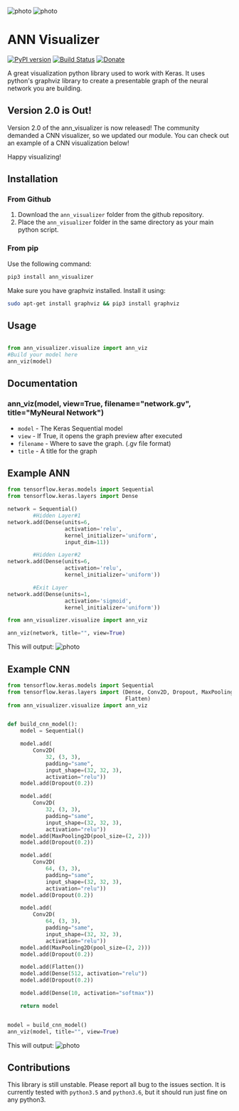 ![photo](https://i.imgur.com/DrZJOzy.png)
![photo](https://i.imgur.com/EHIoNoR.png)

# ANN Visualizer
[![PyPI version](https://badge.fury.io/py/ann_visualizer.svg)](https://badge.fury.io/py/ann_visualizer) [![Build Status](https://travis-ci.org/Prodicode/ann-visualizer.svg?branch=master)](https://travis-ci.org/Prodicode/ann-visualizer) [![Donate](https://liberapay.com/assets/widgets/donate.svg)](https://liberapay.com/Prodicode/donate)

A great visualization python library used to work with Keras. It uses python's graphviz library to create a presentable graph of the neural network you are building.

## Version 2.0 is Out!

Version 2.0 of the ann_visualizer is now released! The community demanded a CNN visualizer, so we updated our module. You can check out an example of a CNN visualization below!

Happy visualizing!

## Installation
### From Github
1. Download the `ann_visualizer` folder from the github repository.
2. Place the `ann_visualizer` folder in the same directory as your main python script.

### From pip
Use the following command:

```bash
pip3 install ann_visualizer
```

Make sure you have graphviz installed. Install it using:

```bash
sudo apt-get install graphviz && pip3 install graphviz
```

## Usage

```python

from ann_visualizer.visualize import ann_viz
#Build your model here
ann_viz(model)
```

## Documentation

### ann_viz(model, view=True, filename="network.gv", title="MyNeural Network")
* `model` - The Keras Sequential model
* `view` - If True, it opens the graph preview after executed
* `filename` - Where to save the graph. (.gv file format)
* `title` - A title for the graph

## Example ANN
```python
from tensorflow.keras.models import Sequential
from tensorflow.keras.layers import Dense

network = Sequential()
        #Hidden Layer#1
network.add(Dense(units=6,
                  activation='relu',
                  kernel_initializer='uniform',
                  input_dim=11))

        #Hidden Layer#2
network.add(Dense(units=6,
                  activation='relu',
                  kernel_initializer='uniform'))

        #Exit Layer
network.add(Dense(units=1,
                  activation='sigmoid',
                  kernel_initializer='uniform'))

from ann_visualizer.visualize import ann_viz

ann_viz(network, title="", view=True)
```

This will output:
![photo](https://i.imgur.com/ngThGlk.png)

## Example CNN
```python
from tensorflow.keras.models import Sequential
from tensorflow.keras.layers import (Dense, Conv2D, Dropout, MaxPooling2D,
                                     Flatten)
from ann_visualizer.visualize import ann_viz


def build_cnn_model():
    model = Sequential()

    model.add(
        Conv2D(
            32, (3, 3),
            padding="same",
            input_shape=(32, 32, 3),
            activation="relu"))
    model.add(Dropout(0.2))

    model.add(
        Conv2D(
            32, (3, 3),
            padding="same",
            input_shape=(32, 32, 3),
            activation="relu"))
    model.add(MaxPooling2D(pool_size=(2, 2)))
    model.add(Dropout(0.2))

    model.add(
        Conv2D(
            64, (3, 3),
            padding="same",
            input_shape=(32, 32, 3),
            activation="relu"))
    model.add(Dropout(0.2))

    model.add(
        Conv2D(
            64, (3, 3),
            padding="same",
            input_shape=(32, 32, 3),
            activation="relu"))
    model.add(MaxPooling2D(pool_size=(2, 2)))
    model.add(Dropout(0.2))

    model.add(Flatten())
    model.add(Dense(512, activation="relu"))
    model.add(Dropout(0.2))

    model.add(Dense(10, activation="softmax"))

    return model


model = build_cnn_model()
ann_viz(model, title="", view=True)
```

This will output:
![photo](https://i.imgur.com/v3QpACl.png)

## Contributions
This library is still unstable. Please report all bug to the issues section. It is currently tested with `python3.5` and `python3.6`, but it should run just fine on any python3.
